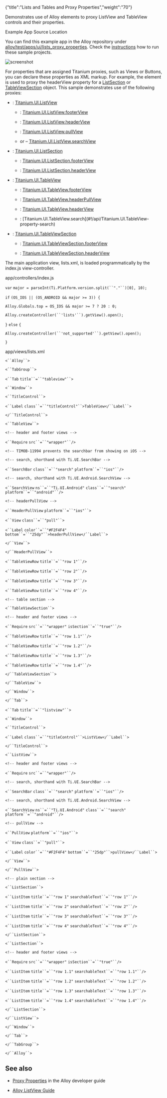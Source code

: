 {"title":"Lists and Tables and Proxy Properties","weight":"70"} 

Demonstrates use of Alloy elements to proxy ListView and TableView controls and their properties.

Example App Source Location

You can find this example app in the Alloy repository under [alloy/test/apps/ui/lists\_proxy\_properties](https://github.com/appcelerator/alloy/tree/master/samples/apps/ui/lists_proxy_properties). Check the [instructions](/docs/appc/Alloy_Framework/Alloy_Guide/Alloy_Test_Apps/) how to run these sample projects.

![screenshot](/Images/appc/download/attachments/41845748/screenshot.png)

For properties that are assigned Titanium proxies, such as Views or Buttons, you can declare these properties as XML markup. For example, the <HeaderView/> element is used to proxy the headerView property for a [ListSection](#!/api/Titanium.UI.ListSection) or [TableViewSection](#!/api/Titanium.UI.TableViewSection) object. This sample demonstrates use of the following proxies:

*   <ListView>: [Titanium.UI.ListView](#!/api/Titanium.UI.ListView)
    
    *   <FooterView>: [Titanium.UI.ListView.footerView](#!/api/Titanium.UI.ListView-property-footerView)
        
    *   <HeaderView>: [Titanium.UI.ListView.headerView](#!/api/Titanium.UI.ListView-property-headerView)
        
    *   <PullView>: [Titanium.UI.ListView.pullView](#!/api/Titanium.UI.ListView-property-pullView)
        
    *   <SearchBar> or <SearchView platform="android"> – [Titanium.UI.ListView.searchView](#!/api/Titanium.UI.ListView-property-searchView)
        
*   <ListSection>: [Titanium.UI.ListSection](#!/api/Titanium.UI.ListSection)
    
    *   <FooterView>: [Titanium.UI.ListSection.footerView](#!/api/Titanium.UI.ListSection-property-footerView)
        
    *   <HeaderView>: [Titanium.UI.ListSection.headerView](#!/api/Titanium.UI.ListSection-property-headerView)
        
*   <TableView>: [Titanium.UI.TableView](#!/api/Titanium.UI.TableView)
    
    *   <FooterView>: [Titanium.UI.TableView.footerView](#!/api/Titanium.UI.TableView-property-footerView)
        
    *   <HeaderPullView>: [Titanium.UI.TableView.headerPullView](#!/api/Titanium.UI.TableView-property-headerPullView)
        
    *   <HeaderView>: [Titanium.UI.TableView.headerView](#!/api/Titanium.UI.TableView-property-headerView)
        
    *   <Search>: [Titanium.UI.TableView.search](#!/api/Titanium.UI.TableView-property-search)
        
*   <TableViewSection>: [Titanium.UI.TableViewSection](#!/api/Titanium.UI.TableViewSection)
    
    *   <FooterView>: [Titanium.UI.TableViewSection.footerView](https://docs.appcelerator.com/platform/latest/#!/api/Titanium.UI.TableViewSection-property-footerView)
        
    *   <HeaderView>: [Titanium.UI.TableViewSection.headerView](#!/api/Titanium.UI.TableViewSection-property-headerView)
        

The main application view, lists.xml, is loaded programmatically by the index.js view-controller.

app/controllers/index.js

`var` `major = parseInt(Ti.Platform.version.split(``"."``)[0], 10);`

`if` `(OS_IOS || (OS_ANDROID && major >= 3)) {`

`Alloy.Globals.top = OS_IOS && major >= 7 ? 20 : 0;`

`Alloy.createController(``'lists'``).getView().open();`

`}` `else` `{`

`Alloy.createController(``'not_supported'``).getView().open();`

`}`

app/views/lists.xml

`<``Alloy``>`

`<``TabGroup``>`

`<``Tab`  `title``=``"tableview"``>`

`<``Window``>`

`<``TitleControl``>`

`<``Label`  `class``=``"titleControl"``>TableView</``Label``>`

`</``TitleControl``>`

`<``TableView``>`

`<!-- header and footer views -->`

`<``Require`  `src``=``"wrapper"``/>`

`<!-- TIMOB-11994 prevents the searchbar from showing on iOS -->`

`<!-- search, shorthand with Ti.UI.SearchBar -->`

`<``SearchBar`  `class``=``"search"`  `platform``=``"ios"``/>`

`<!-- search, shorthand with Ti.UI.Android.SearchView -->`

`<``SearchView`  `ns``=``"Ti.UI.Android"`  `class``=``"search"`  `platform``=``"android"``/>`

`<!-- headerPullView -->`

`<``HeaderPullView`  `platform``=``"ios"``>`

`<``View`  `class``=``"pull"``>`

`<``Label`  `color``=``"#F2F4F4"`  `bottom``=``"25dp"``>headerPullView</``Label``>`

`</``View``>`

`</``HeaderPullView``>`

`<``TableViewRow`  `title``=``"row 1"``/>`

`<``TableViewRow`  `title``=``"row 2"``/>`

`<``TableViewRow`  `title``=``"row 3"``/>`

`<``TableViewRow`  `title``=``"row 4"``/>`

`<!-- table section -->`

`<``TableViewSection``>`

`<!-- header and footer views -->`

`<``Require`  `src``=``"wrapper"`  `isSection``=``"true"``/>`

`<``TableViewRow`  `title``=``"row 1.1"``/>`

`<``TableViewRow`  `title``=``"row 1.2"``/>`

`<``TableViewRow`  `title``=``"row 1.3"``/>`

`<``TableViewRow`  `title``=``"row 1.4"``/>`

`</``TableViewSection``>`

`</``TableView``>`

`</``Window``>`

`</``Tab``>`

`<``Tab`  `title``=``"listview"``>`

`<``Window``>`

`<``TitleControl``>`

`<``Label`  `class``=``"titleControl"``>ListView</``Label``>`

`</``TitleControl``>`

`<``ListView``>`

`<!-- header and footer views -->`

`<``Require`  `src``=``"wrapper"``/>`

`<!-- search, shorthand with Ti.UI.SearchBar -->`

`<``SearchBar`  `class``=``"search"`  `platform``=``"ios"``/>`

`<!-- search, shorthand with Ti.UI.Android.SearchView -->`

`<``SearchView`  `ns``=``"Ti.UI.Android"`  `class``=``"search"`  `platform``=``"android"``/>`

`<!-- pullView -->`

`<``PullView`  `platform``=``"ios"``>`

`<``View`  `class``=``"pull"``>`

`<``Label`  `color``=``"#F2F4F4"`  `bottom``=``"25dp"``>pullView</``Label``>`

`</``View``>`

`</``PullView``>`

`<!-- plain section -->`

`<``ListSection``>`

`<``ListItem`  `title``=``"row 1"`  `searchableText``=``"row 1"``/>`

`<``ListItem`  `title``=``"row 2"`  `searchableText``=``"row 2"``/>`

`<``ListItem`  `title``=``"row 3"`  `searchableText``=``"row 3"``/>`

`<``ListItem`  `title``=``"row 4"`  `searchableText``=``"row 4"``/>`

`</``ListSection``>`

`<``ListSection``>`

`<!-- header and footer views -->`

`<``Require`  `src``=``"wrapper"`  `isSection``=``"true"``/>`

`<``ListItem`  `title``=``"row 1.1"`  `searchableText``=``"row 1.1"``/>`

`<``ListItem`  `title``=``"row 1.2"`  `searchableText``=``"row 1.2"``/>`

`<``ListItem`  `title``=``"row 1.3"`  `searchableText``=``"row 1.3"``/>`

`<``ListItem`  `title``=``"row 1.4"`  `searchableText``=``"row 1.4"``/>`

`</``ListSection``>`

`</``ListView``>`

`</``Window``>`

`</``Tab``>`

`</``TabGroup``>`

`</``Alloy``>`

## See also

*   [Proxy Properties](/docs/appc/Alloy_Framework/Alloy_Guide/Alloy_Test_Apps/User_Interface/Proxy_Properties/) in the Alloy developer guide
    
*   [Alloy ListView Guide](/docs/appc/Titanium_SDK/Titanium_SDK_How-tos/User_Interface_Deep_Dives/ListViews/Alloy_ListView_Guide/)